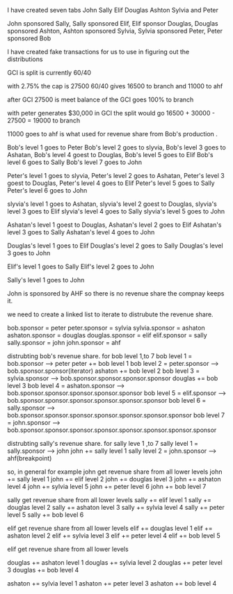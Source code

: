 
I have created seven tabs John Sally Elif Douglas Ashton Sylvia and Peter

John sponsored Sally, Sally sponsored Elif, Elif sponsor Douglas, Douglas sponsored Ashton, Ashton sponsored Sylvia, Sylvia sponsored Peter, Peter sponsored Bob


I have created fake transactions for us to use in figuring out the distributions

GCI is split is currently 60/40 

with 2.75% the cap is  27500
60/40 gives 16500 to branch and 11000 to ahf

after GCI 27500 is meet balance of the GCI goes 100% to branch

with peter generates  $30,000 in GCI the split would go 16500 + 30000 - 27500 = 19000 to branch

11000 goes to ahf is what used for revenue share from Bob's production .

Bob's level 1 goes to Peter
Bob's level 2 goes to slyvia,
Bob's level 3 goes to Ashatan,
Bob's level 4 goest to Douglas,
Bob's level 5 goes to Elif
Bob's level 6 goes to Sally
Bob's level 7 goes to John

Peter's level 1 goes to slyvia,
Peter's level 2 goes to Ashatan,
Peter's level 3 goest to Douglas,
Peter's level 4 goes to Elif
Peter's level 5 goes to Sally
Peter's level 6 goes to John


slyvia's level 1 goes to Ashatan,
slyvia's level 2 goest to Douglas,
slyvia's level 3 goes to Elif
slyvia's level 4 goes to Sally
slyvia's level 5 goes to John



Ashatan's level 1 goest to Douglas,
Ashatan's level 2 goes to Elif
Ashatan's level 3 goes to Sally
Ashatan's level 4 goes to John


Douglas's level 1 goes to Elif
Douglas's level 2 goes to Sally
Douglas's level 3 goes to John


Elif's level 1 goes to Sally
Elif's level 2 goes to John

Sally's level 1 goes to John

John is sponsored by AHF so there is no revenue share the compnay keeps it.

we need to create a linked list to iterate to distrubute the revenue share.

bob.sponsor = peter
peter.sponsor = sylvia
sylvia.sponsor = ashaton
ashaton.sponsor = douglas
douglas.sponsor = elif
elif.sponsor = sally
sally.sponsor = john
john.sponsor = ahf

distrubting bob's revenue share.
for bob level 1,to 7 
	bob level 1 = bob.sponsor     --> peter  peter += bob level 1
	bob level 2 = peter.sponsor   --> bob.sponsor.sponsor(iterator)  ashaton += bob level 2
	bob level 3 = sylvia.sponsor  --> bob.sponsor.sponsor.sponsor.sponsor  douglas += bob level 3
	bob level 4 = ashaton.sponsor --> bob.sponsor.sponsor.sponsor.sponsor.sponsor
	bob level 5 = elif.sponsor    --> bob.sponsor.sponsor.sponsor.sponsor.sponsor.sponsor
	bob level 6 = sally.sponsor   --> bob.sponsor.sponsor.sponsor.sponsor.sponsor.sponsor.sponsor
	bob level 7 = john.sponsor    --> bob.sponsor.sponsor.sponsor.sponsor.sponsor.sponsor.sponsor.sponsor


distrubting sally's revenue share.
for sally leve 1 ,to 7
	sally level 1 = sally.sponsor --> john  john += sally level 1
	sally level 2 = john.sponsor --> ahf(breakpoint)

so, in general for example 
john get revenue share from all lower levels 
john += sally level 1 
john += elif level 2
john += douglas level 3
john += ashaton level 4
john += sylvia level 5
john += peter level 6
john += bob level 7


sally get revenue share from all lower levels 
sally += elif level 1
sally += douglas level 2
sally += ashaton level 3
sally += sylvia level 4
sally += peter level 5
sally += bob level 6


elif get revenue share from all lower levels 
elif += douglas level 1
elif += ashaton level 2
elif += sylvia level 3
elif += peter level 4
elif += bob level 5

elif get revenue share from all lower levels 

douglas += ashaton level 1
douglas += sylvia level 2
douglas += peter level 3
douglas += bob level 4

ashaton += sylvia level 1
ashaton += peter level 3
ashaton += bob level 4